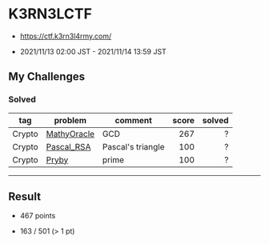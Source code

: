 # K3RN3LCTF

* https://ctf.k3rn3l4rmy.com/

* 2021/11/13 02:00 JST - 2021/11/14 13:59 JST

## My Challenges

### Solved

| tag    | problem                    | comment           | score | solved |
| ------ | -------------------------- | ----------------- | ----: | -----: |
| Crypto | [MathyOracle](MathyOracle) | GCD               | 267   | ?      |
| Crypto | [Pascal_RSA](Pascal_RSA)   | Pascal's triangle | 100   | ?      |
| Crypto | [Pryby](Pryby)             | prime             | 100   | ?      |

---

## Result

* 467 points

* 163 / 501 (> 1 pt)
